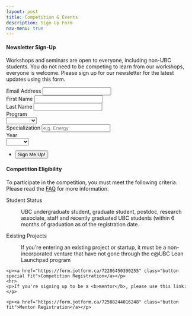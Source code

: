 ```yaml
---
layout: post
title: Competition & Events
description: Sign Up Form
nav-menu: true
---
```


<div class="row">

<div class="6u 12u$(small)">
    <h4>Newsletter Sign-Up</h4>
    <p>Workshops and seminars are open to everyone, including non-UBC students. You do not need to be competing to learn from our workshops, everyone is welcome. Please sign up for our newsletter for the latest updates using this form.</p>
<section>

<form action="//innovationonboard.us16.list-manage.com/subscribe/post?u=c3b28e1c3768da0034cb9df6b&amp;id=d52602a9c6" method="post" id="mc-embedded-subscribe-form" name="mc-embedded-subscribe-form" class="validate" target="_blank" novalidate>
<div class="field">
    <label for="mce-EMAIL" class="col-2 col-form-label">Email Address</label>
    <input type="email" value="" name="EMAIL" class="form-control required email" id="mce-EMAIL">
</div>
<div class="field half first">
    <label for="mce-FNAME" class="col-2 col-form-label">First Name </label>
    <input type="text" value="" name="FNAME" class="form-control" id="mce-FNAME">
</div>
<div class="field half">
    <label for="mce-LNAME" class="col-2 col-form-label">Last Name </label>
    <input type="text" value="" name="LNAME" class="form-control" id="mce-LNAME">
</div>
<div class="field">
    <label for="mce-MMERGE5" class="col-2 col-form-label">Program </label>
    <div class="select-wrapper">
    <select name="MMERGE5" class="" id="mce-MMERGE5">
    <option value=""></option>
    <option value="Bachelors">Bachelors</option>
    <option value="Masters">Masters</option>
    <option value="PhD">PhD</option>
    <option value="Postdoc">Postdoc</option>
    <option value="Staff">Staff</option>
    <option value="Alumnus">Alumnus</option>
    </select>
    </div>
</div>
<div class="field half first">
    <label for="mce-MMERGE3" class="col-2 col-form-label">Specialization </label>
    <input type="text" value="" name="MMERGE3" class="" id="mce-MMERGE3" placeholder="e.g. Energy">
</div>
<div class="field half">
    <label for="mce-MMERGE4" class="col-2 col-form-label">Year </label>
    <div class="select-wrapper">
    <select name="MMERGE4" class="" id="mce-MMERGE4">
    <option value=""></option>
    <option value="Year 1">Year 1</option>
    <option value="Year 2">Year 2</option>
    <option value="Year 3">Year 3</option>
    <option value="Year 4">Year 4</option>
    <option value="Year 5">Year 5</option>
    <option value="Year 6">Year 6</option>
    <option value="N/A">N/A</option>
    </select>
    </div>
</div>      
<div id="mce-responses" class="clear">
    <div class="response" id="mce-error-response" style="display:none"></div>
    <div class="response" id="mce-success-response" style="display:none"></div>
</div>
<ul class="actions">
	<li><input type="submit" value="Sign Me Up!" name="subscribe" id="mc-embedded-subscribe"/></li>
</ul>
<!-- <button type="submit" value="Subscribe" name="subscribe" id="mc-embedded-subscribe" class="btn btn-default">Sign Up!</button> -->
<div style="position: absolute; left: -5000px;" aria-hidden="true"><input type="text" name="b_c3b28e1c3768da0034cb9df6b_d52602a9c6" tabindex="-1" value=""></div>
</form>
</section>
</div>

<div class="6u 12u$(small)">
    <h4>Competition Eligibility</h4>
    <p>To participate in the competition, you must meet the following criteria. Please read the <a href="{{ '/2017/10/04/faq.html ' | prepend: site.baseurl | prepend: site.url }}" class="link">FAQ</a> for more information.</p>
    <dl>
        <dt>Student Status</dt>
        <dd>
            <p>UBC undergraduate student, graduate student, postdoc, research associate, staff and recently graduated UBC students (within 6 months of graduation as of the registration date.</p>
        </dd>
        <dt>Existing Projects</dt>
        <dd>
            <p>If you're entering an existing project or startup, it must be a non-incorporated venture that have not gone through the e@UBC Lean Launchpad program</p>
        </dd>
    </dl>

    <p><a href="https://form.jotform.ca/72286450390255" class="button special fit">Competition Registration</a></p>
    <hr>
    <p>If you're signing up to be a <b>mentor</b>, please use this link:</p>

    <p><a href="https://form.jotform.ca/72508244016248" class="button fit">Mentor Registration</a></p>

</div>

</div>